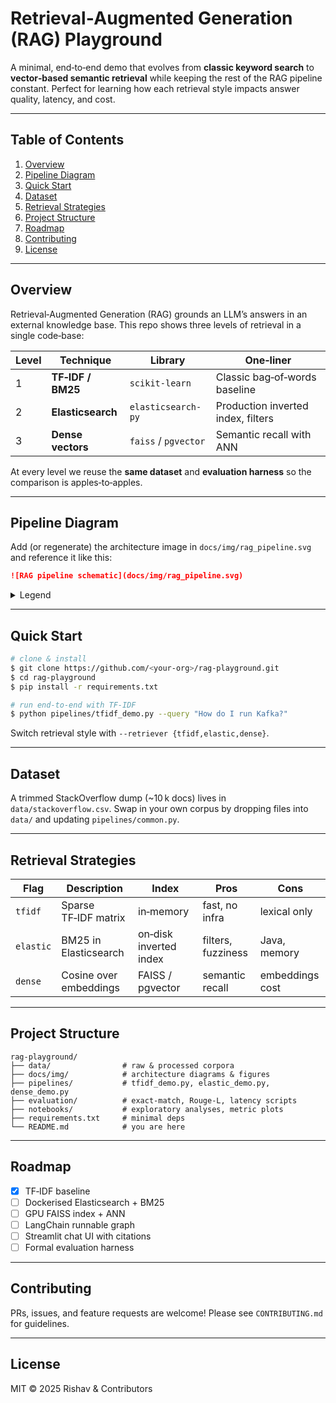 # Retrieval‑Augmented Generation (RAG) Playground

A minimal, end‑to‑end demo that evolves from **classic keyword search** to **vector‑based semantic retrieval** while keeping the rest of the RAG pipeline constant. Perfect for learning how each retrieval style impacts answer quality, latency, and cost.

---

## Table of Contents

1. [Overview](#overview)
2. [Pipeline Diagram](#pipeline-diagram)
3. [Quick Start](#quick-start)
4. [Dataset](#dataset)
5. [Retrieval Strategies](#retrieval-strategies)
6. [Project Structure](#project-structure)
7. [Roadmap](#roadmap)
8. [Contributing](#contributing)
9. [License](#license)

---

## Overview

Retrieval‑Augmented Generation (RAG) grounds an LLM’s answers in an external knowledge base. This repo shows three levels of retrieval in a single code‑base:

| Level | Technique         | Library              | One‑liner                          |
| ----- | ----------------- | -------------------- | ---------------------------------- |
| 1     | **TF‑IDF / BM25** | `scikit‑learn`       | Classic bag‑of‑words baseline      |
| 2     | **Elasticsearch** | `elasticsearch-py`   | Production inverted index, filters |
| 3     | **Dense vectors** | `faiss` / `pgvector` | Semantic recall with ANN           |

At every level we reuse the **same dataset** and **evaluation harness** so the comparison is apples‑to‑apples.

---

## Pipeline Diagram

Add (or regenerate) the architecture image in `docs/img/rag_pipeline.svg` and reference it like this:

```markdown
![RAG pipeline schematic](docs/img/rag_pipeline.svg)
```

<details>
<summary>Legend</summary>

1. **Indexing** → build/refresh search index
2. **Retrieval** → fetch top‑k passages for the user query
3. **Augmentation** → compose prompt: `<context> + <question>`
4. **Generation** → call LLM (OpenAI, Ollama, etc.)
5. **Post‑processing** → optional re‑ranking / citation extraction

</details>

---

## Quick Start

```bash
# clone & install
$ git clone https://github.com/<your‑org>/rag-playground.git
$ cd rag-playground
$ pip install -r requirements.txt

# run end‑to‑end with TF‑IDF
$ python pipelines/tfidf_demo.py --query "How do I run Kafka?"
```

Switch retrieval style with `--retriever {tfidf,elastic,dense}`.

---

## Dataset

A trimmed StackOverflow dump (\~10 k docs) lives in `data/stackoverflow.csv`. Swap in your own corpus by dropping files into `data/` and updating `pipelines/common.py`.

---

## Retrieval Strategies

| Flag      | Description            | Index                  | Pros               | Cons            |
| --------- | ---------------------- | ---------------------- | ------------------ | --------------- |
| `tfidf`   | Sparse TF‑IDF matrix   | in‑memory              | fast, no infra     | lexical only    |
| `elastic` | BM25 in Elasticsearch  | on‑disk inverted index | filters, fuzziness | Java, memory    |
| `dense`   | Cosine over embeddings | FAISS / pgvector       | semantic recall    | embeddings cost |

---

## Project Structure

```
rag-playground/
├── data/                # raw & processed corpora
├── docs/img/            # architecture diagrams & figures
├── pipelines/           # tfidf_demo.py, elastic_demo.py, dense_demo.py
├── evaluation/          # exact‑match, Rouge‑L, latency scripts
├── notebooks/           # exploratory analyses, metric plots
├── requirements.txt     # minimal deps
└── README.md            # you are here
```

---

## Roadmap

* [x] TF‑IDF baseline
* [ ] Dockerised Elasticsearch + BM25
* [ ] GPU FAISS index + ANN
* [ ] LangChain runnable graph
* [ ] Streamlit chat UI with citations
* [ ] Formal evaluation harness

---

## Contributing

PRs, issues, and feature requests are welcome! Please see `CONTRIBUTING.md` for guidelines.

---

## License

MIT © 2025 Rishav & Contributors
